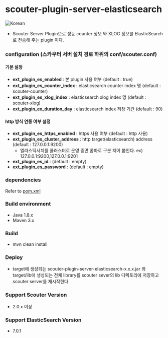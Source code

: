 # scouter-plugin-server-elasticsearch
                                              
![Korean](https://img.shields.io/badge/language-Korean-blue.svg)
- Scouter Server Plugin으로 성능 counter 정보 와 XLOG 정보를 ElasticSearch 로 전송해 주는 plugin 이다.  

### configuration (스카우터 서버 설치 경로 하위의 conf/scouter.conf)
#### 기본 설정
* **ext_plugin_es_enabled** : 본 plugin 사용 여부 (default : true)
* **ext_plugin_es_counter_index** : elasticsearch counter index 명 (default : scouter-counter)
* **ext_plugin_es_xlog_index** :  elasticsearch xlog index 명 (default : scouter-xlog)
* **ext_plugin_ex_duration_day** : elasticsearch index 저장 기간 (default : 90)


#### http 방식 연동 여부 설정
* **ext_plugin_es_https_enabled** : https 사용 여부  (default : http 사용)
* **ext_plugin_es_cluster_address** : http target(elasticsearch) address (default : 127.0.0.1:9200)
  - 엘라스틱서치를  쿨러스터로 운영 중면 콤마로 구분 지어 붙인다. ex) 127.0.0.1:9200,127.0.0.1:9201      
* **ext_plugin_es_id** : (default : empty)
* **ext_plugin_es_password** : (default : empty)
    
### dependencies
Refer to [pom.xml](./pom.xml)

### Build environment 
 - Java 1.8.x
 - Maven 3.x 

### Build
 - mvn clean install
    
### Deploy
 - target에 생성되는 scouter-plugin-server-elasticsearch-x.x.x.jar 와 target/lib에 생성되는 전체 library를 scouter sever의 lib 디렉토리에 저장하고 scouter server를 재시작한다
### Support Scouter Version
 - 2.0.x 이상  
### Support ElasticSearch Version
 - 7.0.1 
  
 
